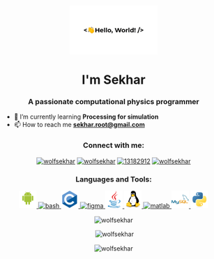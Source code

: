 <p align="center"><img align="center" src="https://github.com/WolfSekhar/WolfSekhar/blob/main/greetings.gif" alt="Hola" height="40%" width="40%"></p>
<h1 align="center">I'm Sekhar</h1>
<h3 align="center">A passionate computational physics programmer</h3>

- 🌱 I’m currently learning **Processing for simulation**
- 📫 How to reach me **sekhar.root@gmail.com**

<h3 align="center">Connect with me:</h3>
<p align="center">
<a href="https://twitter.com/wolfsekhar" target="blank"><img align="center" src="https://raw.githubusercontent.com/rahuldkjain/github-profile-readme-generator/master/src/images/icons/Social/twitter.svg" alt="wolfsekhar" height="30" width="40" /></a>
 <a href="https://linkedin.com/in/wolfsekhar" target="blank"><img align="center" src="https://raw.githubusercontent.com/rahuldkjain/github-profile-readme-generator/master/src/images/icons/Social/linked-in-alt.svg" alt="wolfsekhar" height="30" width="40" /></a>
<a href="https://stackoverflow.com/users/13182912" target="blank"><img align="center" src="https://raw.githubusercontent.com/rahuldkjain/github-profile-readme-generator/master/src/images/icons/Social/stack-overflow.svg" alt="13182912" height="30" width="40" /></a>
<a href="https://www.hackerrank.com/wolfsekhar" target="blank"><img align="center" src="https://raw.githubusercontent.com/rahuldkjain/github-profile-readme-generator/master/src/images/icons/Social/hackerrank.svg" alt="wolfsekhar" height="30" width="40" /></a>
</p>

<h3 align="center">Languages and Tools:</h3>
<p align="center"> <a href="https://developer.android.com" target="_blank" rel="noreferrer"> <img src="https://raw.githubusercontent.com/devicons/devicon/master/icons/android/android-original-wordmark.svg" alt="android" width="40" height="40"/> </a> <a href="https://www.gnu.org/software/bash/" target="_blank" rel="noreferrer"> <img src="https://www.vectorlogo.zone/logos/gnu_bash/gnu_bash-icon.svg" alt="bash" width="40" height="40"/> </a> <a href="https://www.cprogramming.com/" target="_blank" rel="noreferrer"> <img src="https://raw.githubusercontent.com/devicons/devicon/master/icons/c/c-original.svg" alt="c" width="40" height="40"/> </a> <a href="https://www.figma.com/" target="_blank" rel="noreferrer"> <img src="https://www.vectorlogo.zone/logos/figma/figma-icon.svg" alt="figma" width="40" height="40"/> </a> <a href="https://www.java.com" target="_blank" rel="noreferrer"> <img src="https://raw.githubusercontent.com/devicons/devicon/master/icons/java/java-original.svg" alt="java" width="40" height="40"/> </a> <a href="https://www.linux.org/" target="_blank" rel="noreferrer"> <img src="https://raw.githubusercontent.com/devicons/devicon/master/icons/linux/linux-original.svg" alt="linux" width="40" height="40"/> </a> <a href="https://www.mathworks.com/" target="_blank" rel="noreferrer"> <img src="https://upload.wikimedia.org/wikipedia/commons/2/21/Matlab_Logo.png" alt="matlab" width="40" height="40"/> </a> <a href="https://www.mysql.com/" target="_blank" rel="noreferrer"> <img src="https://raw.githubusercontent.com/devicons/devicon/master/icons/mysql/mysql-original-wordmark.svg" alt="mysql" width="40" height="40"/> </a> <a href="https://www.python.org" target="_blank" rel="noreferrer"> <img src="https://raw.githubusercontent.com/devicons/devicon/master/icons/python/python-original.svg" alt="python" width="40" height="40"/> </a> </p>

<p align="center"><img align="center" src="https://github-readme-stats.vercel.app/api/top-langs?username=wolfsekhar&show_icons=true&locale=en&layout=compact" alt="wolfsekhar" /></p>
<p></p>
<p align="center">&nbsp;<img align="center" src="https://github-readme-stats.vercel.app/api?username=wolfsekhar&show_icons=true&locale=en" alt="wolfsekhar" /></p>
<p></p>
<p align="center"><img align="center" src="https://github-readme-streak-stats.herokuapp.com/?user=wolfsekhar&" alt="wolfsekhar" /></p>
